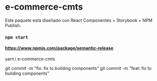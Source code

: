 # e-commerce-cmts

Este paquete esta diseñado con React Componentes + Storybook + NPM Publish.


### `npm start`

#### https://www.npmjs.com/package/semantic-release

yarn i e-commerce-cmts


git commit -m "fix: fix to building components"
git commit -m "feat: fix to building components"

